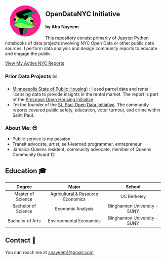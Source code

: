 <p><img style="padding: 0 15px; float: left;" src="FTLogo300.jpg" alt="FT Crusader Logo" Width='100' Height= '100'/></p> 

## OpenDataNYC Initiative
#### by Abu Nayeem

This repository consist primarily of Jupyter Python notebooks of data projects involving NYC Open Data or other public data sources. I perform data analysis and design community reports to educate and engage the public.

[View My Active NYC Reports](https://github.com/sustainabu/OpenDataNYC/blob/main/ActiveReports.md)

### Prior Data Projects 📊
- [Minneapolis State of Public Housing](https://medium.com/@getprelease/minneapolis-state-of-rental-housing-sorh-rent-control-open-housing-data-report-73d38a557ab7)) : I used parcel data and rental licensing data to provide insights in the rental market. The report is part of the [PreLease Open Housing Initiative](https://github.com/PreLease/community-data-reports/tree/859c1769ed0877f465a0b38a6ce6f9a98e9c4999)
- I'm the founder of the [St. Paul Open Data Initiative](https://github.com/sustainabu/OpenData_Saint_Paul/blob/master/ActiveReports.md). The community reports covered public safety, education, voter turnout, and crime within Saint Paul. 

### About Me: 😎
- Public service is my passion. 
- Transit advocate, artist, self-learned programmer, entrepreneur
- Jamaica Queens resident, community advocate, member of Queens Community Board 12

## Education 🎓

| Degree                | Major          | School                          |
| :---------------------: | :--------------: | :------------------------------: |
| Master of Science     | Agricultural & Resource Economics    | UC Berkeley    |
| Bachelor of Science   | Economic Analysis | Binghamton University - SUNY        |
| Bachelor of Arts      | Environmental Economics	   | Binghamton University - SUNY         |

## Contact 📧
You can reach me at [anayeem1@gmail.com](anayeem1@gmail.com)

